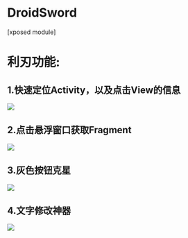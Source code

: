 # DroidSword
[xposed module]
# 利刃功能:

## 1.快速定位Activity，以及点击View的信息

![](https://github.com/githubwing/DroidSword/raw/master/img/pic.png)

## 2.点击悬浮窗口获取Fragment


![](https://github.com/githubwing/DroidSword/raw/master/img/pic4.gif)

## 3.灰色按钮克星

![](https://github.com/githubwing/DroidSword/raw/master/img/pic2.gif)

## 4.文字修改神器

![](https://github.com/githubwing/DroidSword/raw/master/img/pic3.gif)
